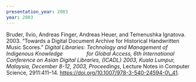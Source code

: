```yaml
---
presentation_year: 2003
year: 2003
---
```


Bruder, Ilvio, Andreas Finger, Andreas Heuer, and Temenushka Ignatova. 2003. “Towards a Digital Document Archive for Historical Handwritten Music Scores.” <i>Digital Libraries: Technology and Management of Indigenous Knowledge                for Global Access, 6th International Conference on Asian Digital Libraries, {ICADL} 2003, Kuala Lumpur, Malaysia, December 8-12, 2003, Proceedings</i>, Lecture Notes in Computer Science, 2911:411–14. <a href="https://doi.org/10.1007/978-3-540-24594-0\_41">https://doi.org/10.1007/978-3-540-24594-0\_41</a>.